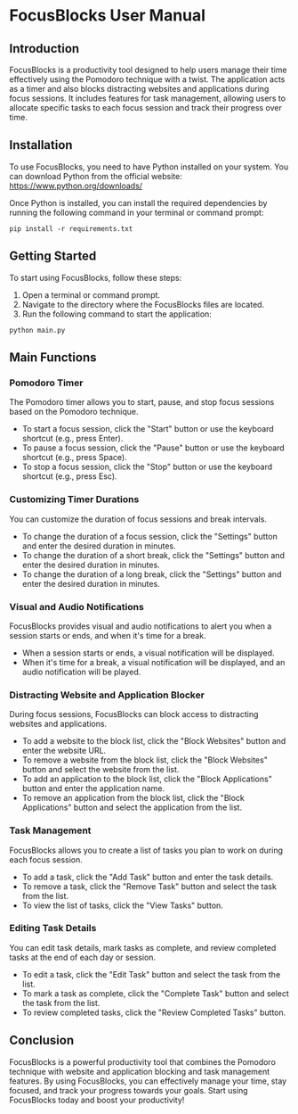 # FocusBlocks User Manual

## Introduction

FocusBlocks is a productivity tool designed to help users manage their time effectively using the Pomodoro technique with a twist. The application acts as a timer and also blocks distracting websites and applications during focus sessions. It includes features for task management, allowing users to allocate specific tasks to each focus session and track their progress over time.

## Installation

To use FocusBlocks, you need to have Python installed on your system. You can download Python from the official website: https://www.python.org/downloads/

Once Python is installed, you can install the required dependencies by running the following command in your terminal or command prompt:

```
pip install -r requirements.txt
```

## Getting Started

To start using FocusBlocks, follow these steps:

1. Open a terminal or command prompt.
2. Navigate to the directory where the FocusBlocks files are located.
3. Run the following command to start the application:

```
python main.py
```

## Main Functions

### Pomodoro Timer

The Pomodoro timer allows you to start, pause, and stop focus sessions based on the Pomodoro technique.

- To start a focus session, click the "Start" button or use the keyboard shortcut (e.g., press Enter).
- To pause a focus session, click the "Pause" button or use the keyboard shortcut (e.g., press Space).
- To stop a focus session, click the "Stop" button or use the keyboard shortcut (e.g., press Esc).

### Customizing Timer Durations

You can customize the duration of focus sessions and break intervals.

- To change the duration of a focus session, click the "Settings" button and enter the desired duration in minutes.
- To change the duration of a short break, click the "Settings" button and enter the desired duration in minutes.
- To change the duration of a long break, click the "Settings" button and enter the desired duration in minutes.

### Visual and Audio Notifications

FocusBlocks provides visual and audio notifications to alert you when a session starts or ends, and when it's time for a break.

- When a session starts or ends, a visual notification will be displayed.
- When it's time for a break, a visual notification will be displayed, and an audio notification will be played.

### Distracting Website and Application Blocker

During focus sessions, FocusBlocks can block access to distracting websites and applications.

- To add a website to the block list, click the "Block Websites" button and enter the website URL.
- To remove a website from the block list, click the "Block Websites" button and select the website from the list.
- To add an application to the block list, click the "Block Applications" button and enter the application name.
- To remove an application from the block list, click the "Block Applications" button and select the application from the list.

### Task Management

FocusBlocks allows you to create a list of tasks you plan to work on during each focus session.

- To add a task, click the "Add Task" button and enter the task details.
- To remove a task, click the "Remove Task" button and select the task from the list.
- To view the list of tasks, click the "View Tasks" button.

### Editing Task Details

You can edit task details, mark tasks as complete, and review completed tasks at the end of each day or session.

- To edit a task, click the "Edit Task" button and select the task from the list.
- To mark a task as complete, click the "Complete Task" button and select the task from the list.
- To review completed tasks, click the "Review Completed Tasks" button.

## Conclusion

FocusBlocks is a powerful productivity tool that combines the Pomodoro technique with website and application blocking and task management features. By using FocusBlocks, you can effectively manage your time, stay focused, and track your progress towards your goals. Start using FocusBlocks today and boost your productivity!